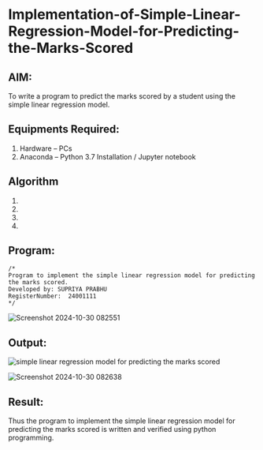 # Implementation-of-Simple-Linear-Regression-Model-for-Predicting-the-Marks-Scored

## AIM:
To write a program to predict the marks scored by a student using the simple linear regression model.

## Equipments Required:
1. Hardware – PCs
2. Anaconda – Python 3.7 Installation / Jupyter notebook

## Algorithm
1. 
2. 
3. 
4. 

## Program:
```
/*
Program to implement the simple linear regression model for predicting the marks scored.
Developed by: SUPRIYA PRABHU
RegisterNumber:  24001111
*/
```
![Screenshot 2024-10-30 082551](https://github.com/user-attachments/assets/d0879b63-eb4c-484a-9381-7008b225a0f3)

## Output:
![simple linear regression model for predicting the marks scored](sam.png)

![Screenshot 2024-10-30 082638](https://github.com/user-attachments/assets/74306074-f6de-4d8c-bb82-d97b18d1f827)

## Result:
Thus the program to implement the simple linear regression model for predicting the marks scored is written and verified using python programming.
